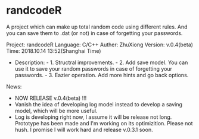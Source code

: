# randcodeR
A project which can make up total random code using different rules. And you can save them to .dat (or not) in case of forgetting your passwords.


Project:	randcodeR
Language:	C/C++
Auther:	ZhuXiong
Version:	v.0.4(beta)
Time:	2018.10.14		 13:52(Shanghai Time)
- Description:
              - 1. Structral improvements.
              - 2. Add save model. You can use it to save your random passwords in case of forgetting your passwords.
              - 3. Eazier operation. Add more hints and go back options.

News:
 - NOW RELEASE v.0.4(beta) !!!
 - Vanish the idea of developing log model instead to develop a saving model, which will be more useful.
 - Log is developing right now, I assume it will be release not long. Prototype has been made and I'm working on its optimizition. Please not hush. I promise I will work hard and release v.0.3.1 soon.
